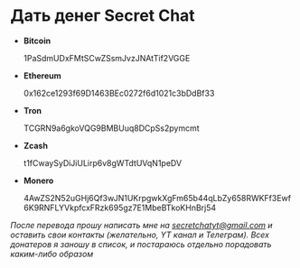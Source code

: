 # Дать денег Secret Chat

* **Bitcoin**

  1PaSdmUDxFMtSCwZSsmJvzJNAtTif2VGGE

* **Ethereum**

  0x162ce1293f69D1463BEc0272f6d1021c3bDdBf33

* **Tron**

  TCGRN9a6gkoVQG9BMBUuq8DCpSs2pymcmt

* **Zcash**

  t1fCwaySyDiJiULirp6v8gWTdtUVqN1peDV

* **Monero**

  4AwZS2N52uGHj6Qf3wJN1UKrpgwkXgFm65b44qLbZy658RWKFf3Ewf6K9RNFLYVkpfcxFRzk695gz7E1MbeBTkoKHnBrj54


*После перевода прошу написать мне на secretchatyt@gmail.com и оставить свои контакты (желательно, YT канал и Телеграм). Всех донатеров я заношу в список, и постараюсь отдельно порадовать каким-либо образом*
